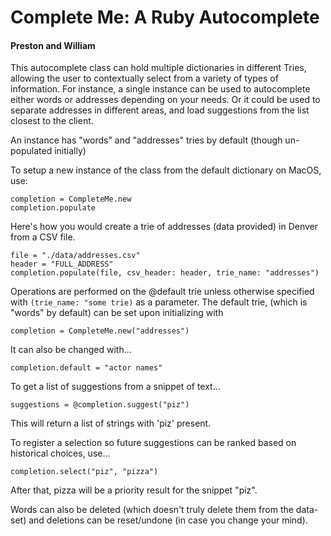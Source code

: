 # Complete Me: A Ruby Autocomplete
#### Preston and William

This autocomplete class can hold multiple dictionaries in different Tries, allowing the user to contextually select from a variety of types of information. For instance, a single instance can be used to autocomplete either words or addresses depending on your needs. Or it could be used to separate addresses in different areas, and load suggestions from the list closest to the client.

An instance has "words" and "addresses" tries by default (though un-populated initially)

To setup a new instance of the class from the default dictionary on MacOS, use:
```
completion = CompleteMe.new
completion.populate
```

Here's how you would create a trie of addresses (data provided) in Denver from a CSV file.
```
file = "./data/addresses.csv"
header = "FULL_ADDRESS"
completion.populate(file, csv_header: header, trie_name: "addresses")
```

Operations are performed on the @default trie unless otherwise specified with `(trie_name: "some trie)` as a parameter. The default trie, (which is "words" by default) can be set upon initializing with
```
completion = CompleteMe.new("addresses")
```
It can also be changed with...

```
completion.default = "actor names"
```

To get a list of suggestions from a snippet of text...
```
suggestions = @completion.suggest("piz")
```
This will return a list of strings with 'piz' present.

To register a selection so future suggestions can be ranked based on historical choices, use...

```
completion.select("piz", "pizza")
```
After that, pizza will be a priority result for the snippet "piz".

Words can also be deleted (which doesn't truly delete them from the data-set) and deletions can be reset/undone (in case you change your mind).
